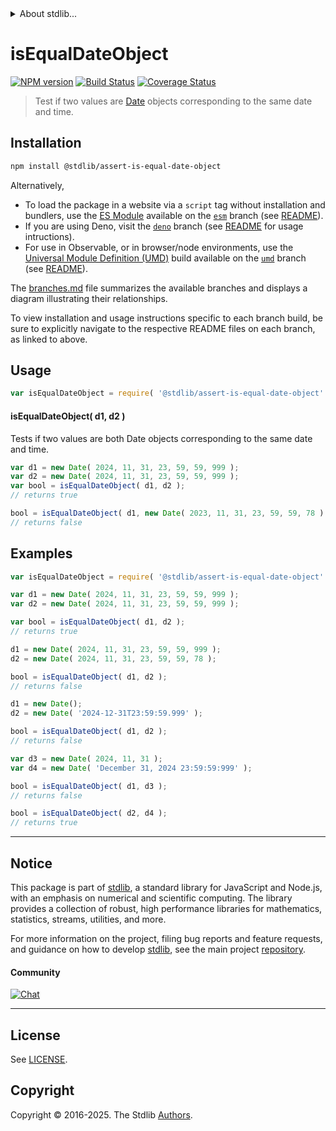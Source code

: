 <!--

@license Apache-2.0

Copyright (c) 2024 The Stdlib Authors.

Licensed under the Apache License, Version 2.0 (the "License");
you may not use this file except in compliance with the License.
You may obtain a copy of the License at

   http://www.apache.org/licenses/LICENSE-2.0

Unless required by applicable law or agreed to in writing, software
distributed under the License is distributed on an "AS IS" BASIS,
WITHOUT WARRANTIES OR CONDITIONS OF ANY KIND, either express or implied.
See the License for the specific language governing permissions and
limitations under the License.

-->


<details>
  <summary>
    About stdlib...
  </summary>
  <p>We believe in a future in which the web is a preferred environment for numerical computation. To help realize this future, we've built stdlib. stdlib is a standard library, with an emphasis on numerical and scientific computation, written in JavaScript (and C) for execution in browsers and in Node.js.</p>
  <p>The library is fully decomposable, being architected in such a way that you can swap out and mix and match APIs and functionality to cater to your exact preferences and use cases.</p>
  <p>When you use stdlib, you can be absolutely certain that you are using the most thorough, rigorous, well-written, studied, documented, tested, measured, and high-quality code out there.</p>
  <p>To join us in bringing numerical computing to the web, get started by checking us out on <a href="https://github.com/stdlib-js/stdlib">GitHub</a>, and please consider <a href="https://opencollective.com/stdlib">financially supporting stdlib</a>. We greatly appreciate your continued support!</p>
</details>

# isEqualDateObject

[![NPM version][npm-image]][npm-url] [![Build Status][test-image]][test-url] [![Coverage Status][coverage-image]][coverage-url] <!-- [![dependencies][dependencies-image]][dependencies-url] -->

> Test if two values are [Date](https://developer.mozilla.org/en-US/docs/Web/JavaScript/Reference/Global_Objects/Date) objects corresponding to the same date and time.

<section class="installation">

## Installation

```bash
npm install @stdlib/assert-is-equal-date-object
```

Alternatively,

-   To load the package in a website via a `script` tag without installation and bundlers, use the [ES Module][es-module] available on the [`esm`][esm-url] branch (see [README][esm-readme]).
-   If you are using Deno, visit the [`deno`][deno-url] branch (see [README][deno-readme] for usage intructions).
-   For use in Observable, or in browser/node environments, use the [Universal Module Definition (UMD)][umd] build available on the [`umd`][umd-url] branch (see [README][umd-readme]).

The [branches.md][branches-url] file summarizes the available branches and displays a diagram illustrating their relationships.

To view installation and usage instructions specific to each branch build, be sure to explicitly navigate to the respective README files on each branch, as linked to above.

</section>

<section class="usage">

## Usage

```javascript
var isEqualDateObject = require( '@stdlib/assert-is-equal-date-object' );
```

#### isEqualDateObject( d1, d2 )

Tests if two values are both Date objects corresponding to the same date and time.

```javascript
var d1 = new Date( 2024, 11, 31, 23, 59, 59, 999 );
var d2 = new Date( 2024, 11, 31, 23, 59, 59, 999 );
var bool = isEqualDateObject( d1, d2 );
// returns true

bool = isEqualDateObject( d1, new Date( 2023, 11, 31, 23, 59, 59, 78 ) );
// returns false
```

</section>

<!-- /.usage -->

<section class="examples">

## Examples

<!-- eslint no-undef: "error" -->

```javascript
var isEqualDateObject = require( '@stdlib/assert-is-equal-date-object' );

var d1 = new Date( 2024, 11, 31, 23, 59, 59, 999 );
var d2 = new Date( 2024, 11, 31, 23, 59, 59, 999 );

var bool = isEqualDateObject( d1, d2 );
// returns true

d1 = new Date( 2024, 11, 31, 23, 59, 59, 999 );
d2 = new Date( 2024, 11, 31, 23, 59, 59, 78 );

bool = isEqualDateObject( d1, d2 );
// returns false

d1 = new Date();
d2 = new Date( '2024-12-31T23:59:59.999' );

bool = isEqualDateObject( d1, d2 );
// returns false

var d3 = new Date( 2024, 11, 31 );
var d4 = new Date( 'December 31, 2024 23:59:59:999' );

bool = isEqualDateObject( d1, d3 );
// returns false

bool = isEqualDateObject( d2, d4 );
// returns true
```

</section>

<!-- /.examples -->

<section class="main-repo" >

* * *

## Notice

This package is part of [stdlib][stdlib], a standard library for JavaScript and Node.js, with an emphasis on numerical and scientific computing. The library provides a collection of robust, high performance libraries for mathematics, statistics, streams, utilities, and more.

For more information on the project, filing bug reports and feature requests, and guidance on how to develop [stdlib][stdlib], see the main project [repository][stdlib].

#### Community

[![Chat][chat-image]][chat-url]

---

## License

See [LICENSE][stdlib-license].


## Copyright

Copyright &copy; 2016-2025. The Stdlib [Authors][stdlib-authors].

</section>

<!-- /.stdlib -->

<!-- Section for all links. Make sure to keep an empty line after the `section` element and another before the `/section` close. -->

<section class="links">

[npm-image]: http://img.shields.io/npm/v/@stdlib/assert-is-equal-date-object.svg
[npm-url]: https://npmjs.org/package/@stdlib/assert-is-equal-date-object

[test-image]: https://github.com/stdlib-js/assert-is-equal-date-object/actions/workflows/test.yml/badge.svg?branch=main
[test-url]: https://github.com/stdlib-js/assert-is-equal-date-object/actions/workflows/test.yml?query=branch:main

[coverage-image]: https://img.shields.io/codecov/c/github/stdlib-js/assert-is-equal-date-object/main.svg
[coverage-url]: https://codecov.io/github/stdlib-js/assert-is-equal-date-object?branch=main

<!--

[dependencies-image]: https://img.shields.io/david/stdlib-js/assert-is-equal-date-object.svg
[dependencies-url]: https://david-dm.org/stdlib-js/assert-is-equal-date-object/main

-->

[chat-image]: https://img.shields.io/gitter/room/stdlib-js/stdlib.svg
[chat-url]: https://app.gitter.im/#/room/#stdlib-js_stdlib:gitter.im

[stdlib]: https://github.com/stdlib-js/stdlib

[stdlib-authors]: https://github.com/stdlib-js/stdlib/graphs/contributors

[umd]: https://github.com/umdjs/umd
[es-module]: https://developer.mozilla.org/en-US/docs/Web/JavaScript/Guide/Modules

[deno-url]: https://github.com/stdlib-js/assert-is-equal-date-object/tree/deno
[deno-readme]: https://github.com/stdlib-js/assert-is-equal-date-object/blob/deno/README.md
[umd-url]: https://github.com/stdlib-js/assert-is-equal-date-object/tree/umd
[umd-readme]: https://github.com/stdlib-js/assert-is-equal-date-object/blob/umd/README.md
[esm-url]: https://github.com/stdlib-js/assert-is-equal-date-object/tree/esm
[esm-readme]: https://github.com/stdlib-js/assert-is-equal-date-object/blob/esm/README.md
[branches-url]: https://github.com/stdlib-js/assert-is-equal-date-object/blob/main/branches.md

[stdlib-license]: https://raw.githubusercontent.com/stdlib-js/assert-is-equal-date-object/main/LICENSE

</section>

<!-- /.links -->